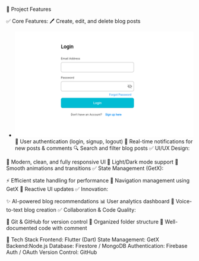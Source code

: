 📌 Project Features

✅ Core Features:
🖊️ Create, edit, and delete blog posts
- ![API Architecture](https://github.com/HawaMuhumedAli/blog-flutter/blob/3a3c256578fb1c3396feec6de5293af45d00989e/Screenshot%202025-02-01%20080429.png
)
👥 User authentication (login, signup, logout)
📩 Real-time notifications for new posts & comments
🔍 Search and filter blog posts
✅ UI/UX Design:

🎨 Modern, clean, and fully responsive UI
🌙 Light/Dark mode support
🔄 Smooth animations and transitions
✅ State Management (GetX):

⚡ Efficient state handling for performance
📍 Navigation management using GetX
🔄 Reactive UI updates
✅ Innovation:

✨ AI-powered blog recommendations
📊 User analytics dashboard
🎤 Voice-to-text blog creation
✅ Collaboration & Code Quality:

🔄 Git & GitHub for version control
📂 Organized folder structure
📑 Well-documented code with comment


🚀 Tech Stack
Frontend: Flutter (Dart)
State Management: GetX
Backend:Node.js
Database: Firestore / MongoDB
Authentication: Firebase Auth / OAuth
Version Control:  GitHub
